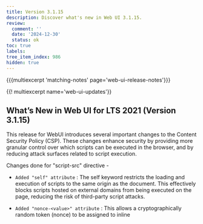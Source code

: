 ```yaml
---
title: Version 3.1.15
description: Discover what's new in Web UI 3.1.15.
review:
  comment: ''
  date: '2024-12-30'
  status: ok
toc: true
labels:
tree_item_index: 986
hidden: true
---
```


{{{multiexcerpt 'matching-notes' page='web-ui-release-notes'}}}

{{! multiexcerpt name='web-ui-updates'}}

## What’s New in Web UI for LTS 2021 (Version 3.1.15)

This release for WebUI introduces several important changes to the Content Security Policy (CSP). These changes enhance security by providing more granular control over which scripts can be executed in the browser, and by reducing attack surfaces related to script execution.<br/>

Changes done for "script-src" directive -
- `Added "self" attribute` : The self keyword restricts the loading and execution of scripts to the same origin as the document. This effectively blocks scripts hosted on external domains from being executed on the page, reducing the risk of third-party script attacks.

- `Added "nonce-<value>" attribute` : This allows a cryptographically random token (nonce) to be assigned to inline <script> elements. Only scripts with a matching nonce value will be executed, ensuring that only trusted scripts can run inline, and unauthorized inline scripts are blocked.

- `Added "strict-dynamic" attribute` : When combined with a nonce (nonce-<value>) for inline scripts, strict-dynamic allows dynamically added scripts to be executed only if they are loaded from trusted sources. This prevents third-party scripts from adding untrusted scripts dynamically, enhancing security by relying on trusted sources.

- `Removed dependency on "data: *" attribute` : The data: scheme allows scripts to be loaded directly from data URIs, which can be a security risk as they are often used in XSS attacks. It can be removed to prevent scripts from being loaded from data URIs.

- `Removed dependency on "unsafe-inline" attribute` : This keyword previously allowed inline JavaScript to be executed, which posed a significant security risk as it can be exploited in XSS attacks. Removing this attribute forces websites to avoid using inline scripts or rely on safer alternatives, such as nonces.

- `Removed dependency on "unsafe-eval" attribute` : The unsafe-eval keyword allows the use of JavaScript's eval() function and other methods like setTimeout() and setInterval() with string arguments. These methods are commonly used in XSS attacks and can be exploited by attackers to execute arbitrary code. This change removes support for unsafe-eval and prevents the use of these unsafe JavaScript functions.

Changes done for "default-src" directive -
- `Removed dependency of "blob: *" ` : By removing "blob: *" and adding "self" attribute, the directive can be made more restrictive.

Changes done for "object-src" directive -
- `Added "none" attribute` :  Improves security by blocking all embedded <object>, <embed>, and <applet> elements on the page.

Breaking Changes
- `Removed support for org.nuxeo.web.ui.expression.eval` : This property will always be set to false and is no longer supported.Consequently, js-interpreter will always be evaluating js expressions.As of right now, this js-interpreter only supports ES5 features.

Customers can override the default CSP of Nuxeo platform, and remove attributes like "unsafe-inline", "unsafe-eval" and "data: *" from "script-src" directive to have a stricter CSP. Note that in order to work with PDFs that have embedded WebAssembly code, it is required to either have "wasm-unsafe-eval" (Recommended) or "unsafe-eval" (Less secure) to be added in the "script-src" directive.

Note that WebUI automatically enforces the addition of "self" , "nonce-", "strict-dynamic" for "script-src", and "none" for "object-src" whether the csp headers are default or overriden.

### Other Noteworthy Changes

- Offering the option to enable comma formatting this way can improve readability when dealing with very large numbers.

{{! /multiexcerpt}}
